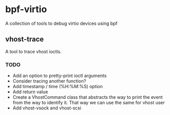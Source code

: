 # bpf-virtio
A collection of tools to debug virtio devices using bpf

## vhost-trace
A tool to trace vhost ioctls.

### TODO
- Add an option to pretty-print ioctl arguments
- Consider tracing another function?
- Add timestamp / time (%H:%M:%S) option
- Add return value
- Create a VhostCommand class that abstracts the way to print the event from the way to identify it. That way we can use the same for vhost user
- Add vhost-vsock and vhost-scsi
